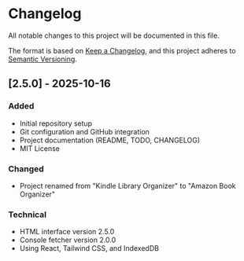 # Changelog

All notable changes to this project will be documented in this file.

The format is based on [Keep a Changelog](https://keepachangelog.com/en/1.0.0/),
and this project adheres to [Semantic Versioning](https://semver.org/spec/v2.0.0.html).

## [2.5.0] - 2025-10-16

### Added
- Initial repository setup
- Git configuration and GitHub integration
- Project documentation (README, TODO, CHANGELOG)
- MIT License

### Changed
- Project renamed from "Kindle Library Organizer" to "Amazon Book Organizer"

### Technical
- HTML interface version 2.5.0
- Console fetcher version 2.0.0
- Using React, Tailwind CSS, and IndexedDB
